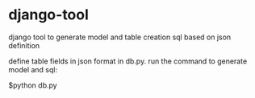 # django-tool
django tool to generate model and table creation sql based on json definition

define table fields in json format in db.py. run the command to generate model and sql:

$python db.py
